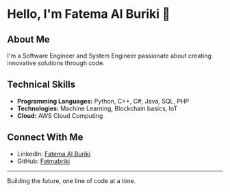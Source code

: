 # Hello, I'm Fatema Al Buriki 👋

## About Me
I'm a Software Engineer and System Engineer passionate about creating innovative solutions through code.

## Technical Skills
- **Programming Languages:** Python, C++, C#, Java, SQL, PHP
- **Technologies:** Machine Learning, Blockchain basics, IoT
- **Cloud:** AWS Cloud Computing

## Connect With Me
- LinkedIn: [Fatema Al Buriki](https://www.linkedin.com/in/fatema-al-buriki-5ba012293/)
- GitHub: [Fatmabriki](https://github.com/Fatmabriki)

---

Building the future, one line of code at a time.
